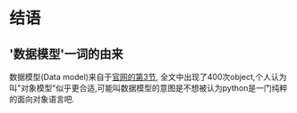 # 结语

## '数据模型'一词的由来

数据模型(Data model)来自于[官网的第3节](https://docs.python.org/3/reference/datamodel.html#),
全文中出现了400次object,个人认为叫"对象模型"似乎更合适,可能叫数据模型的意图是不想被认为python是一门纯粹的面向对象语言吧.
